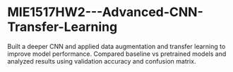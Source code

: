 # MIE1517HW2---Advanced-CNN-Transfer-Learning
Built a deeper CNN and applied data augmentation and transfer learning to improve model performance. Compared baseline vs pretrained models and analyzed results using validation accuracy and confusion matrix.
